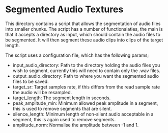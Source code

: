 # Segmented Audio Textures

This directory contains a script that allows the segmentation of audio files into smaller chunks. The script has a number of functionalaties, the main is that it accepts a directory as input, which should contain the audio files to be segmented. It will then segment these audio clips into clips of the target length.

The script uses a configuration file, which has the following params;
 - input_audio_directory: Path to the directory holding the audio files you wish to segment, currently this will need to contain only the .wav files.
 - output_audio_directory: Path to where you want the segmented audio files to be saved.
 - target_sr: Target samples rate, if this differs from the read sample rate the audio will be resampled. 
 - target_length: The segment length in seconds.
 - peak_amplitude_min: Minimum allowed peak amplitude in a segment, this is used to remove segments that are silent.
 - silence_length: Minimum length of non-silent audio acceptable in a segment, this is again used to remove segments. 
 - amplitude_norm: Normalise the amplitude between -1 and 1.
